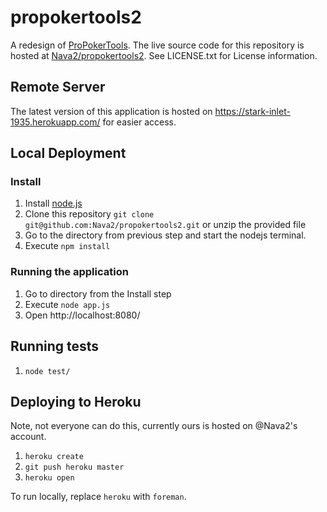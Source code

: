 # propokertools2
A redesign of [ProPokerTools](http://propokertools.com/simulations). The live source code for this repository is hosted
at [Nava2/propokertools2](https://github.com/Nava2/propokertools2). See LICENSE.txt for License information.

## Remote Server
The latest version of this application is hosted on https://stark-inlet-1935.herokuapp.com/ for easier access.

## Local Deployment
### Install

1. Install [node.js](http://nodejs.org/download/)
1. Clone this repository `git clone git@github.com:Nava2/propokertools2.git` or unzip the provided file
1. Go to the directory from previous step and start the nodejs terminal.
1. Execute `npm install`

### Running the application

1. Go to directory from the Install step
1. Execute `node app.js`
1. Open http://localhost:8080/

## Running tests

1. `node test/`


## Deploying to Heroku

Note, not everyone can do this, currently ours is hosted on @Nava2's account.

1. `heroku create`
1. `git push heroku master`
1. `heroku open`

To run locally, replace `heroku` with `foreman`.
